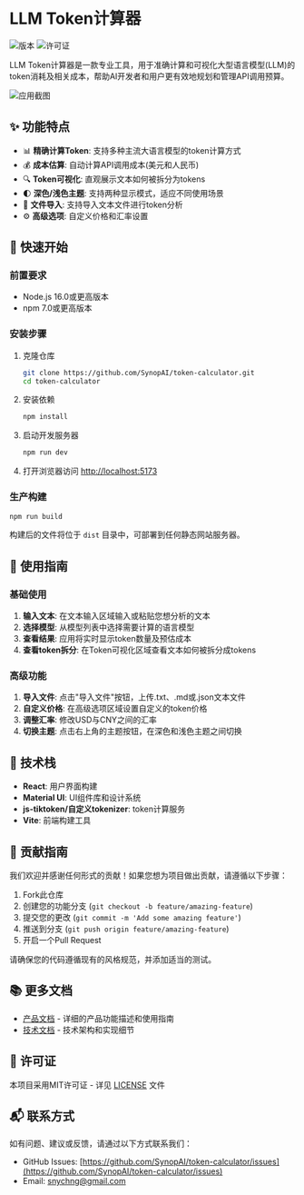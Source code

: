 # LLM Token计算器

![版本](https://img.shields.io/badge/版本-1.0.0-blue)
![许可证](https://img.shields.io/badge/许可证-MIT-green)

LLM Token计算器是一款专业工具，用于准确计算和可视化大型语言模型(LLM)的token消耗及相关成本，帮助AI开发者和用户更有效地规划和管理API调用预算。

![应用截图](https://via.placeholder.com/800x450?text=LLM+Token计算器截图)

## ✨ 功能特点

- 📊 **精确计算Token**: 支持多种主流大语言模型的token计算方式
- 💰 **成本估算**: 自动计算API调用成本(美元和人民币)
- 🔍 **Token可视化**: 直观展示文本如何被拆分为tokens
- 🌓 **深色/浅色主题**: 支持两种显示模式，适应不同使用场景
- 📁 **文件导入**: 支持导入文本文件进行token分析
- ⚙️ **高级选项**: 自定义价格和汇率设置

## 🚀 快速开始

### 前置要求

- Node.js 16.0或更高版本
- npm 7.0或更高版本

### 安装步骤

1. 克隆仓库

    ```bash
    git clone https://github.com/SynopAI/token-calculator.git
    cd token-calculator
    ```

2. 安装依赖

    ```bash
    npm install
    ```

3. 启动开发服务器

    ```bash
    npm run dev
    ```

4. 打开浏览器访问 [http://localhost:5173](http://localhost:5173)

### 生产构建

```bash
npm run build
```

构建后的文件将位于 `dist` 目录中，可部署到任何静态网站服务器。

## 📖 使用指南

### 基础使用

1. **输入文本**: 在文本输入区域输入或粘贴您想分析的文本
2. **选择模型**: 从模型列表中选择需要计算的语言模型
3. **查看结果**: 应用将实时显示token数量及预估成本
4. **查看token拆分**: 在Token可视化区域查看文本如何被拆分成tokens

### 高级功能

1. **导入文件**: 点击"导入文件"按钮，上传.txt、.md或.json文本文件
2. **自定义价格**: 在高级选项区域设置自定义的token价格
3. **调整汇率**: 修改USD与CNY之间的汇率
4. **切换主题**: 点击右上角的主题按钮，在深色和浅色主题之间切换

## 🧰 技术栈

- **React**: 用户界面构建
- **Material UI**: UI组件库和设计系统
- **js-tiktoken/自定义tokenizer**: token计算服务
- **Vite**: 前端构建工具

## 🤝 贡献指南

我们欢迎并感谢任何形式的贡献！如果您想为项目做出贡献，请遵循以下步骤：

1. Fork此仓库
2. 创建您的功能分支 (`git checkout -b feature/amazing-feature`)
3. 提交您的更改 (`git commit -m 'Add some amazing feature'`)
4. 推送到分支 (`git push origin feature/amazing-feature`)
5. 开启一个Pull Request

请确保您的代码遵循现有的风格规范，并添加适当的测试。

## 📚 更多文档

- [产品文档](./PRODUCT.md) - 详细的产品功能描述和使用指南
- [技术文档](./TECHNICAL.md) - 技术架构和实现细节

## 📄 许可证

本项目采用MIT许可证 - 详见 [LICENSE](../LICENSE) 文件

## 📬 联系方式

如有问题、建议或反馈，请通过以下方式联系我们：

- GitHub Issues: [https://github.com/SynopAI/token-calculator/issues](https://github.com/SynopAI/token-calculator/issues)
- Email: [snychng@gmail.com](mailto:snychng@gmail.com)
